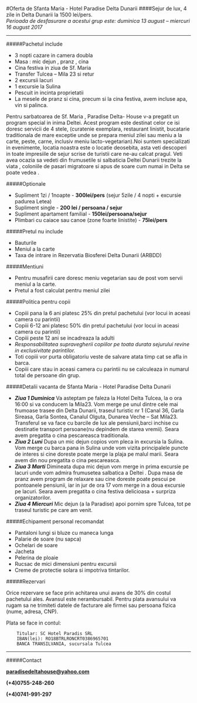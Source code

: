 #Oferta de Sfanta Maria - Hotel Paradise Delta Dunarii
####Sejur de lux, 4 zile in Delta Dunarii la 1500 lei/pers.  
*Perioada de desfasurare a acestui grup este: duminica 13 august – miercuri 16 august 2017*

----------

#####Pachetul include

* 3 nopti cazare in camera doubla
* Masa : mic dejun , pranz , cina
* Cina festiva in ziua de Sf. Maria
* Transfer Tulcea – Mila 23 si retur
* 2 excursii lacuri
* 1 excursie la Sulina
* Pescuit in incinta proprietatii
* La mesele de pranz si cina, precum si la cina festiva, avem incluse apa, vin si palinca.

Pentru sarbatoarea de Sf. Maria , Paradise Delta- House v-a pregatit un program special  in inima Deltei. 
Acest  program este destinat celor ce isi doresc servicii de 4 stele, (curatenie exemplara, restaurant linistit, bucatarie traditionala de mare exceptie unde se prepara meniul zilei sau meniu a la carte, peste, carne, inclusiv meniu lacto-vegetarian).Noi suntem specializati in evenimente, locatia noastra este o locatie deosebita, asta veti descoperi in toate impresiile de sejur scrise de turistii care ne-au calcat pragul. Veti avea ocazia sa vedeti din frumusetile si salbaticia Deltei Dunarii trezite la viata , coloniile de pasari migratoare si apus de soare cum numai in Delta se poate vedea .            


#####Optionale

* Supliment 1zi / 1noapte - **300lei/pers** (sejur 5zile / 4 nopti + excursie padurea Letea)
* Supliment single - **200 lei / persoana / sejur**
* Supliment apartament familial - **150lei/persoana/sejur** 
* Plimbari cu caiace sau canoe (zone foarte linistite) - **75lei/pers**

#####Pretul nu include

* Bauturile
* Meniul a la carte
* Taxa de intrare in Rezervatia Biosferei Delta Dunarii (ARBDD)

#####Mentiuni

* Pentru musafirii care doresc meniu vegetarian sau de post vom servii meniul a la carte.
* Pretul a fost calculat pentru meniul zilei

#####Politica pentru copii

* Copiii pana la 6 ani platesc 25% din pretul pachetului (vor locui in aceasi camera cu parintii)
* Copiii 6-12 ani platesc 50% din pretul pachetului (vor locui in aceasi camera cu parintii)
* Copiii peste 12 ani se incadreaza la adulti
* *Responsabilitatea supravegherii copiilor pe toata durata sejurului revine in exclusivitate parintilor.*
*  Toti copiii vor purta obligatoriu veste de salvare atata timp cat se afla in barca.
* Copiii care stau in aceasi camera cu parintii nu se calculeaza in numarul total de persoane din grup. 

#####Detalii vacanta de Sfanta Maria - Hotel Paradise Delta Dunarii

- ***Ziua 1 Duminica*** Va asteptam pe faleza la Hotel Delta Tulcea, la o ora 16:00 si va conducem la Mila23. Vom merge pe unul dintre cele mai frumoase trasee din Delta Dunarii, traseul turistic nr 1 (Canal 36, Garla Sireasa, Garla Sontea, Canalul Olguta, Dunarea Veche – Sat Mila23. Transferul se va face cu barcile de lux ale pensiunii,barci inchise cu destinatie transport persoane(nu depindem de starea vremii). Seara avem pregatita o cina pescareasca traditionala.
- ***Ziua 2 Luni*** Dupa un mic dejun copios vom pleca in excursia la Sulina. Vom merge cu barca  pana in Sulina unde vom vizita principalele puncte de interes si cine doreste poate merge la plaja pe malul marii. Seara avem din nou pregatita o cina pescareasca.   
- ***Ziua 3 Marti*** Dimineata dupa mic dejun vom merge in prima  excursie pe lacuri  unde vom admira frumusetea salbatica a Deltei . Dupa masa de pranz avem program de relaxare sau cine doreste poate pescui pe pontoanele pensiunii, iar in jur de ora 17 vom merge in a doua excursie pe lacuri. Seara avem pregatita o cina festiva delicioasa + surpriza organizatorilor.
- ***Ziua 4 Miercuri*** Mic dejun (a la Paradise) apoi pornim spre Tulcea, tot pe traseul turistic pe care am venit.


#####Echipament personal recomandat

* Pantaloni lungi si bluze cu maneca lunga
* Palarie de soare (nu sapca)
* Ochelari de soare
* Jacheta
* Pelerina de ploaie
* Rucsac de mici dimensiuni pentru excursii
* Creme de protectie solara si impotriva tintarilor.


#####Rezervari

Orice rezervare se face prin achitarea unui avans de 30% din costul pachetului ales. Avansul este nerambursabil. Pentru plata avansului va rugam sa ne trimiteti datele de facturare ale firmei sau persoana fizica (nume, adresa, CNP). 

Plata se face in contul:

		Titular: SC Hotel Paradis SRL
		IBAN(lei): RO18BTRLRONCRT0386965701
		BANCA TRANSILVANIA, sucursala Tulcea

----------

#####Contact

**paradisedeltahouse@yahoo.com**

**(+4)0755-248-260**

**(+4)0741-991-297**

